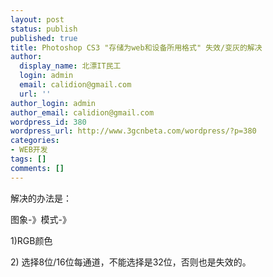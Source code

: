 ```yaml
---
layout: post
status: publish
published: true
title: Photoshop CS3 "存储为web和设备所用格式" 失效/变灰的解决
author:
  display_name: 北漂IT民工
  login: admin
  email: calidion@gmail.com
  url: ''
author_login: admin
author_email: calidion@gmail.com
wordpress_id: 380
wordpress_url: http://www.3gcnbeta.com/wordpress/?p=380
categories:
- WEB开发
tags: []
comments: []
---
```

<p>解决的办法是：</p>
<p>图象-》模式-》</p>
<p>1)RGB颜色</p>
<p>2) 选择8位/16位每通道，不能选择是32位，否则也是失效的。</p>
